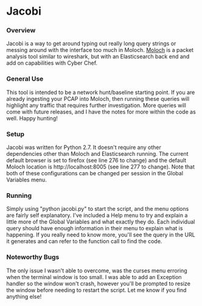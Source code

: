 # Jacobi

### Overview  
Jacobi is a way to get around typing out really long query strings or messing around with the interface too much in Moloch. [Moloch](https://github.com/aol/moloch) is a packet analysis tool similar to wireshark, but with an Elasticsearch back end and add on capabilities with Cyber Chef.  
### General Use  
This tool is intended to be a network hunt/baseline starting point. If you are already ingesting your PCAP into Moloch, then running these queries will highlight any traffic that requires further investigation. More queries will come with future releases, and I have the notes for more within the code as well. Happy hunting!  
### Setup  
Jacobi was written for Python 2.7. It doesn't require any other dependencies other than Moloch and Elasticsearch running. The current default browser is set to firefox (see line 276 to change) and the default Moloch location is http://localhost:8005 (see line 277 to change). Note that both of these configurations can be changed per session in the Global Variables menu.  
### Running  
Simply using "python jacobi.py" to start the script, and the menu options are fairly self explanatory. I've included a Help menu to try and explain a little more of the Global Variables and what exactly they do. Each individual query should have enough information in their menu to explain what is happening. If you really need to know more, you'll see the query in the URL it generates and can refer to the function call to find the code.  
### Noteworthy Bugs
The only issue I wasn't able to overcome, was the curses menu erroring when the terminal window is too small. I was able to add an Exception handler so the window won't crash, however you'll be prompted to resize the window before needing to restart the script. Let me know if you find anything else!
